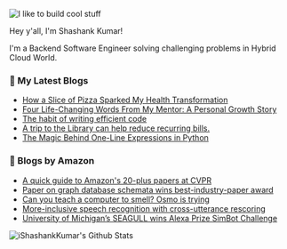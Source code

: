 ![I like to build cool stuff](https://res.cloudinary.com/dt8g3rhcy/image/upload/v1595929574/i_like_to_build_cool_shit._1_nzbwjh.png)

Hey y'all, I'm Shashank Kumar! 

I'm a Backend Software Engineer solving challenging problems in Hybrid Cloud World.

### 📕 My Latest Blogs
<!-- BLOG-POST-LIST:START -->
- [How a Slice of Pizza Sparked My Health Transformation](https://medium.com/the-monastery-of-self/how-a-slice-of-pizza-sparked-my-health-transformation-1db9ea5268b6?source=rss-d24dda280d5f------2)
- [Four Life-Changing Words From My Mentor: A Personal Growth Story](https://medium.com/the-monastery-of-self/how-four-words-from-my-mentor-changed-everything-for-me-e2d5311ba98c?source=rss-d24dda280d5f------2)
- [The habit of writing efficient code](https://medium.com/@ishashankkumar/the-habit-of-writing-efficient-code-153b05f04269?source=rss-d24dda280d5f------2)
- [A trip to the Library can help reduce recurring bills.](https://medium.com/swlh/a-trip-to-the-library-can-help-reduce-recurring-bills-23bca495cdf5?source=rss-d24dda280d5f------2)
- [The Magic Behind One-Line Expressions in Python](https://medium.com/swlh/the-magic-behind-one-line-expressions-in-python-816c10180c5c?source=rss-d24dda280d5f------2)
<!-- BLOG-POST-LIST:END -->

### 📕 Blogs by Amazon
<!-- AMAZON-BLOG-POST-LIST:START -->
- [A quick guide to Amazon&#39;s 20-plus papers at CVPR](https://www.amazon.science/blog/a-quick-guide-to-amazons-20-plus-papers-at-cvpr)
- [Paper on graph database schemata wins best-industry-paper award](https://www.amazon.science/blog/paper-on-graph-database-schemata-wins-best-industry-paper-award)
- [Can you teach a computer to smell? Osmo is trying](https://www.amazon.science/news-and-features/can-you-teach-a-computer-to-smell-osmo-is-trying)
- [More-inclusive speech recognition with cross-utterance rescoring](https://www.amazon.science/blog/more-inclusive-speech-recognition-with-cross-utterance-rescoring)
- [University of Michigan’s SEAGULL wins Alexa Prize SimBot Challenge](https://www.amazon.science/alexa-prize/university-of-michigans-seagull-wins-alexa-prize-simbot-challenge)
<!-- AMAZON-BLOG-POST-LIST:END -->



<img align="center" alt="iShashankKumar's Github Stats" src="https://github-readme-stats.vercel.app/api?username=ishashankkumar&show_icons=true&hide_border=true" />
